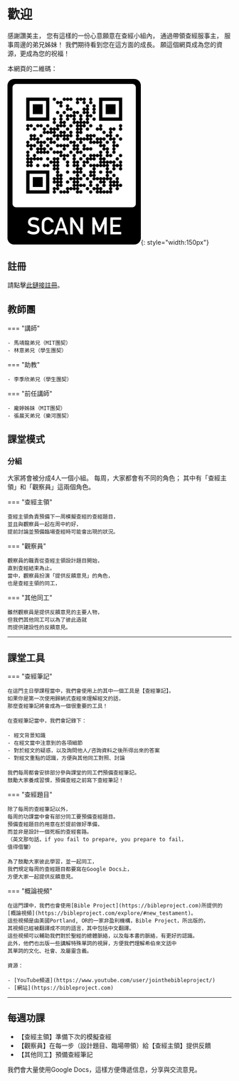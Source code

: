 # 歡迎

感謝讚美主，
您有這樣的一份心意願意在查經小組內，
通過帶領查經服事主，
服事周邊的弟兄姊妹！
我們期待看到您在這方面的成長。
願這個網頁成為您的資源，更成為您的祝福！

本網頁的二維碼：

![](./images/website-qrcode.png){: style="width:150px"}

## 註冊

請點擊[此鏈接註冊](https://airtable.com/shrS5gKu57LudKDSh)。

## 教師團

=== "講師"

    - 馬靖龍弟兄（MIT團契）
    - 林意弟兄（學生團契）

=== "助教"

    - 李季欣弟兄（學生團契）

=== "前任講師"

    - 龐婷姊妹（MIT團契）
    - 張晨天弟兄（樂河團契）

## 課堂模式

### 分組

大家將會被分成4人一個小組。
每周，大家都會有不同的角色；
其中有「查經主領」和「觀察員」這兩個角色。

=== "查經主領"

    查經主領負責預備下一周模擬查經的查經題目，
    並且與觀察員一起在周中約好，
    提前討論並預備臨場查經時可能會出現的狀況。

=== "觀察員"

    觀察員的職責從查經主領設計題目開始，
    直到查經結束為止。
    當中，觀察員扮演「提供反饋意見」的角色，
    也是查經主領的同工，

=== "其他同工"

    雖然觀察員是提供反饋意見的主要人物，
    但我們其他同工可以為了彼此造就
    而提供建設性的反饋意見。

-----

## 課堂工具


=== "查經筆記"

    在這門主日學課程當中，我們會使用上的其中一個工具是【查經筆記】。
    如果你是第一次使用歸納式查經來理解經文的話，
    那麼查經筆記將會成為一個很重要的工具！

    在查經筆記當中，我們會記錄下：

    - 經文背景知識
    - 在經文當中注意到的各項細節
    - 對於經文的疑惑，以及詢問他人/咨詢資料之後所得出來的答案
    - 對經文重點的認識，方便與其他同工對照、討論

    我們每周都會安排部分參與課堂的同工們預備查經筆記。
    鼓勵大家養成習慣，預備查經之前寫下查經筆記！

=== "查經題目"

    除了每周的查經筆記以外，
    每周的功課當中會有部分同工要預備查經題目。
    預備查經題目的用意在於提前做好準備，
    而並非是設計一個死板的查經套路。
    （英文那句話，if you fail to prepare, you prepare to fail，
    值得借鑒）

    為了鼓勵大家彼此學習，並一起同工，
    我們規定每周的查經題目都要寫在Google Docs上，
    方便大家一起提供反饋意見。

=== "概論視頻"

    在這門課中，我們也會使用[Bible Project](https://bibleproject.com)所提供的
    [概論視頻](https://bibleproject.com/explore/#new_testament)。
    這些視頻是由美國Portland, OR的一家非盈利機構，Bible Project，所出版的，
    其視頻已經被翻譯成不同的語言，其中包括中文翻譯。
    這些視頻可以輔助我們對於聖經的總體脈絡，以及每本書的脈絡，有更好的認識。
    此外，他們也出版一些講解特殊單詞的視屏，方便我們理解希伯來文話中
    其單詞的文化、社會、及屬靈含義。

    資源：

    - [YouTube頻道](https://www.youtube.com/user/jointhebibleproject/)
    - [網站](https://bibleproject.com)

-----


## 每週功課

- 【查經主領】準備下次的模擬查經
- 【觀察員】在每一步（設計題目、臨場帶領）給【查經主領】提供反饋
- 【其他同工】預備查經筆記

我們會大量使用Google Docs，這樣方便傳遞信息，分享與交流意見。
